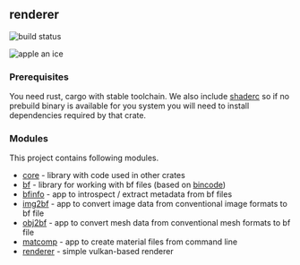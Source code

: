renderer
-----------------
![build status](https://github.com/dobrakmato/renderer/workflows/Rust/badge.svg)

![apple an ice](https://i.imgur.com/xWoAjcn.png)

### Prerequisites

You need rust, cargo with stable toolchain. We also include [shaderc](https://github.com/google/shaderc-rs) so if
no prebuild binary is available for you system you will need to install dependencies required by that crate. 

### Modules
This project contains following modules.

- [core](core/README.md) - library with code used in other crates
- [bf](bf/README.md) - library for working with bf files (based on [bincode](https://github.com/servo/bincode))
- [bfinfo](bfinfo/README.md) - app to introspect / extract metadata from bf files
- [img2bf](img2bf/README.md) - app to convert image data from conventional image formats to bf file
- [obj2bf](obj2bf/README.md) - app to convert mesh data from conventional mesh formats to bf file
- [matcomp](matcomp/README.md) - app to create material files from command line
- [renderer](renderer/README.md) - simple vulkan-based renderer
